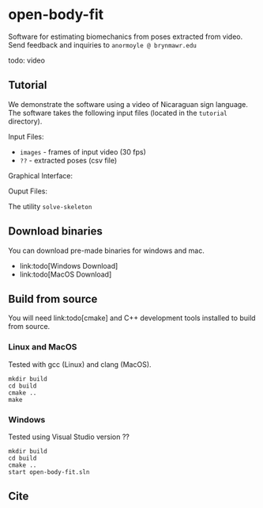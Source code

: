 # open-body-fit

Software for estimating biomechanics from poses extracted from video.
Send feedback and inquiries to `anormoyle @ brynmawr.edu`

todo: video

## Tutorial

We demonstrate the software using a video of Nicaraguan sign language. 
The software takes the following input files (located in the `tutorial` directory).

Input Files:

* `images` - frames of input video (30 fps)
* `??` - extracted poses (csv file)

Graphical Interface:


Ouput Files:

The utility `solve-skeleton` 

## Download binaries

You can download pre-made binaries for windows and mac.

* link:todo[Windows Download]
* link:todo[MacOS Download]

## Build from source

You will need link:todo[cmake] and C++ development tools installed to build from source.

### Linux and MacOS

Tested with gcc (Linux) and clang (MacOS).

```
mkdir build
cd build
cmake ..
make
```

### Windows

Tested using Visual Studio version ??

```
mkdir build
cd build
cmake ..
start open-body-fit.sln
```

## Cite

```

```
